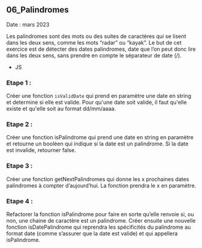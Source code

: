 ## 06_Palindromes
Date : mars 2023

Les palindromes sont des mots ou des suites de caractères qui se lisent dans les deux sens, comme les mots “radar” ou “kayak”. Le but de cet exercice est de détecter des dates palindromes, date que l’on peut donc lire dans les deux sens, sans prendre en compte le séparateur de date (/).

* JS

### Etape 1 :

Créer une fonction `isValidDate` qui prend en paramètre une date en string et determine si elle est valide. Pour qu'une date soit valide, il faut qu'elle existe et qu'elle soit au format dd/mm/aaaa.

### Etape 2 :

Créer une fonction isPalindrome qui prend une date en string en paramètre et retourne un booléen qui indique si la date est un palindrome. Si la date est invalide, retourner false.

### Etape 3 :

Créer une fonction getNextPalindromes qui donne les x prochaines dates palindromes à compter d’aujourd’hui. La fonction prendra le x en paramètre.

### Etape 4 :

Refactorer la fonction isPalindrome pour faire en sorte qu’elle renvoie si, ou non, une chaine de caractère est un palindrome. Créer ensuite une nouvelle fonction isDatePalindrome qui reprendra les spécificités du palindrome au format date (comme s’assurer que la date est valide) et qui appellera isPalindrome.
